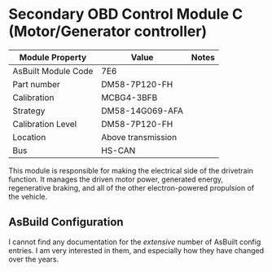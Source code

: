 # Secondary OBD Control Module C (Motor/Generator controller)

| Module Property     | Value              | Notes |
| ------------------- | ------------------ | ----- |
| AsBuilt Module Code | 7E6                |       |
| Part number         | DM58-7P120-FH      |       |
| Calibration         | MCBG4-3BFB         |       |
| Strategy            | DM58-14G069-AFA    |       |
| Calibration Level   | DM58-7P120-FH      |       |
| Location            | Above transmission |       |
| Bus                 | HS-CAN             |       |

This module is responsible for making the electrical side of the drivetrain function. It manages the driven motor power, generated energy, regenerative braking, and all of the other electron-powered propulsion of the vehicle.

## AsBuild Configuration

I cannot find any documentation for the _extensive_ number of AsBuilt config entries. I am very interested in them, and especially how they have changed over the years.
